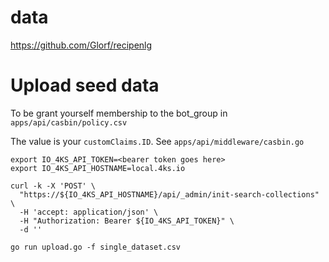 # data

https://github.com/Glorf/recipenlg

# Upload seed data

To be grant yourself membership to the bot_group in `apps/api/casbin/policy.csv`

The value is your `customClaims.ID`. See `apps/api/middleware/casbin.go`

```
export IO_4KS_API_TOKEN=<bearer token goes here>
export IO_4KS_API_HOSTNAME=local.4ks.io

curl -k -X 'POST' \
  "https://${IO_4KS_API_HOSTNAME}/api/_admin/init-search-collections" \
  -H 'accept: application/json' \
  -H "Authorization: Bearer ${IO_4KS_API_TOKEN}" \
  -d ''

go run upload.go -f single_dataset.csv
```

